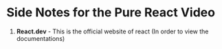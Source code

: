 # Side Notes for the Pure React Video 

1. **React.dev** - This is the official website of react (In order to view the documentations)

